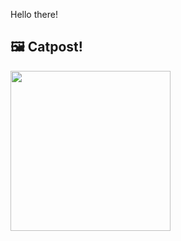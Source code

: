 Hello there!



## 🖼️ Catpost!

<sub>
    <img src="https://cdn2.thecatapi.com/images/b5d.gif" height="256">
</sub>

